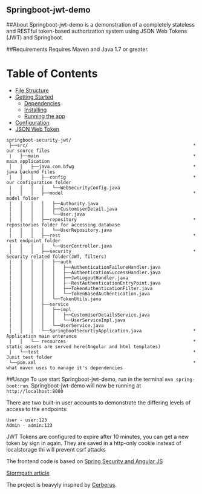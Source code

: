 ## Springboot-jwt-demo

##About
Springboot-jwt-demo is a demonstration of a completely stateless and RESTful token-based authorization system using JSON Web Tokens (JWT) and Springboot.

##Requirements
Requires Maven and Java 1.7 or greater.

# Table of Contents
* [File Structure](#file-structure)
* [Getting Started](#getting-started)
    * [Dependencies](#dependencies)
    * [Installing](#installing)
    * [Running the app](#running-the-app)
* [Configuration](#configuration)
* [JSON Web Token](#json-web-token)
```
springboot-security-jwt/
 ├──src/                                                             * our source files 
 |   ├──main                                                         * main application
 │   │   ├──java.com.bfwg                                            * java backend files
 |   │   │   ├──config                                               * our configuration folder
 |   │   │   │   └──WebSecurityConfig.java            
 |   │   │   ├──model                                                * model folder
 |   │   │   │   ├──Authority.java  
 |   │   │   │   ├──CustomUserDetail.java  
 |   │   │   │   └──User.java  
 |   │   │   ├──repository                                           * repositories folder for accessing database
 |   │   │   │   └──UserRepository.java  
 |   │   │   ├──rest                                                 * rest endpoint folder
 |   │   │   │   └──UserController.java  
 |   │   │   ├──security                                             * Security related folder(JWT, filters)
 |   │   │   │   ├──auth
 |   │   │   │   │   ├──AuthenticationFailureHandler.java  
 |   │   │   │   │   ├──AuthenticationSuccessHandler.java  
 |   │   │   │   │   ├──JwtLogoutHandler.java  
 |   │   │   │   │   ├──RestAuthenticationEntryPoint.java  
 |   │   │   │   │   ├──TokenAuthenticationFilter.java  
 |   │   │   │   │   └──TokenBasedAuthentication.java  
 |   │   │   │   └──TokenUtils.java  
 |   │   │   ├──service               
 |   │   │   │   ├──impl
 |   │   │   │   │   ├──CustomUserDetailsService.java  
 |   │   │   │   │   └──UserServiceImpl.java  
 |   │   │   │   └──UserService.java  
 |   │   │   └──SpringbootSecurtiyApplication.java                   * Application main enterance
 |   │   └── recources                                               * static assets are served here(Angular and html templates)
 |   └──test                                                         * Junit test folder
 └──pom.xml                                                          * what maven uses to manage it's dependencies
```

##Usage
To use start Springboot-jwt-demo, run in the terminal `mvn spring-boot:run`. Springboot-jwt-demo will now be running at `http://localhost:8080`

There are two built-in user accounts to demonstrate the differing levels of access to the endpoints:
```
User - user:123
Admin - admin:123
```
JWT Tokens are configured to expire after 10 minutes, you can get a new token by sign in again. They are saved in a http-only cookie instead of localstorage thi will prevent csrf attacks

The frontend code is based on [Spring Security and Angular JS](https://spring.io/guides/tutorials/spring-security-and-angular-js/)

[Stormpath article](https://stormpath.com/blog/token-auth-spa)

The project is heavyly inspired by [Cerberus](https://github.com/brahalla/Cerberus).

